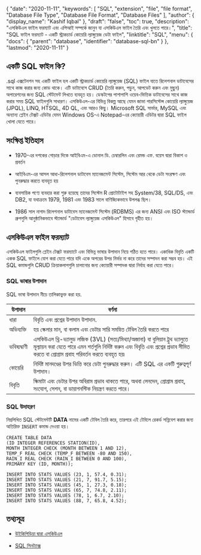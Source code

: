 {
  "date": "2020-11-11",
  "keywords": [
    "SQL",
    "extension",
    "file",
    "file format",
    "Database File Type",
    "Database File Format",
    "Database Files"
  ],
  "author": {
    "display_name": "Kashif Iqbal"
  },
  "draft": "false",
  "toc": true,
  "description": "এসকিউএল ফাইল ফরম্যাট এবং এপিআই সম্পর্কে জানুন যা এসকিউএল ফাইল তৈরি এবং খুলতে পারে।",
  "title": "SQL ফাইল ফরম্যাট - একটি স্ট্রাকচার্ড কোয়েরি ল্যাঙ্গুয়েজ ডেটা ফাইল",
  "linktitle": "SQL",
  "menu": {
    "docs": {
      "parent": "database",
      "identifier": "database-sql-bn"
    }
  },
  "lastmod": "2020-11-11"
}

## একটি SQL ফাইল কি?

.sql এক্সটেনশন সহ একটি ফাইল হল একটি স্ট্রাকচার্ড কোয়েরি ল্যাঙ্গুয়েজ (SQL) ফাইল যাতে রিলেশনাল ডাটাবেসের সাথে কাজ করার জন্য কোড থাকে। এটি ডাটাবেসে CRUD (তৈরি করুন, পড়ুন, আপডেট করুন এবং মুছুন) অপারেশনের জন্য SQL স্টেটমেন্ট লিখতে ব্যবহৃত হয়। ডেস্কটপের পাশাপাশি ওয়েব-ভিত্তিক ডাটাবেসের সাথে কাজ করার সময় SQL ফাইলগুলি সাধারণ। এসকিউএল-এর বিভিন্ন বিকল্প আছে যেমন জাভা পারসিস্টেন্স কোয়েরি ল্যাঙ্গুয়েজ (JPQL), LINQ, HTSQL, 4D QL, এবং আরও কিছু। Microsoft SQL সার্ভার, MySQL এবং অন্যান্য প্লেইন টেক্সট এডিটর যেমন Windows OS-এ Notepad-এর ক্যোয়ারী এডিটর দ্বারা SQL ফাইল খোলা যেতে পারে।

## সংক্ষিপ্ত ইতিহাস

* 1970-এর দশকের গোড়ার দিকে আইবিএম-এ ডোনাল ডি. চেম্বারলিন এবং রেমন্ড এফ. বয়েস দ্বারা বিকাশ ও প্রবর্তন

* আইবিএম-এর আসল আধা-রিলেশনাল ডাটাবেস ম্যানেজমেন্ট সিস্টেম, সিস্টেম আর থেকে ডেটা সংরক্ষণ এবং পুনরুদ্ধার করতে ব্যবহৃত হয়

* ব্যবসায়িক পণ্যে ব্যবহার করা শুরু হয়েছে তাদের সিস্টেম R প্রোটোটাইপ সহ System/38, SQL/DS, এবং DB2, যা যথাক্রমে 1979, 1981 এবং 1983 সালে বাণিজ্যিকভাবে উপলব্ধ ছিল।

* 1986 সাল নাগাদ রিলেশনাল ডাটাবেস ম্যানেজমেন্ট সিস্টেম (RDBMS) এর জন্য ANSI এবং ISO স্ট্যান্ডার্ড গ্রুপগুলি আনুষ্ঠানিকভাবে স্ট্যান্ডার্ড "ডেটাবেস ল্যাঙ্গুয়েজ এসকিউএল" হিসাবে গৃহীত হয়।


## এসকিউএল ফাইল ফরম্যাট

এসকিউএল ফাইলগুলি প্লেইন টেক্সট ফরম্যাটে এবং বিভিন্ন ভাষার উপাদান নিয়ে গঠিত হতে পারে। একাধিক বিবৃতি একটি একক SQL ফাইলে যোগ করা যেতে পারে যদি একে অপরের উপর নির্ভর না করে তাদের সম্পাদন করা সম্ভব হয়। এই SQL কমান্ডগুলি CRUD ক্রিয়াকলাপগুলি চালানোর জন্য ক্যোয়ারী সম্পাদক দ্বারা নির্বাহ করা যেতে পারে।

### SQL ভাষার উপাদান

SQL ভাষা উপাদান নীচে তালিকাভুক্ত করা হয়.

|উপাদান|বর্ণনা|
---|---|
|ধারা | বিবৃতি এবং প্রশ্নের উপাদান উপাদান.|
|অভিব্যক্তি | হয় স্কেলার মান, বা কলাম এবং ডেটার সারি সমন্বিত টেবিল তৈরি করতে পারে|
|ভবিষ্যদ্বাণী | এসকিউএল থ্রি-ভ্যালুড লজিক (3VL) (সত্য/মিথ্যা/অজানা) বা বুলিয়ান ট্রুথ ভ্যালুতে মূল্যায়ন করা যেতে পারে এমন শর্তগুলি নির্দিষ্ট করুন এবং বিবৃতি এবং প্রশ্নের প্রভাব সীমিত করতে বা প্রোগ্রাম প্রবাহ পরিবর্তন করতে ব্যবহৃত হয়৷|
|কোয়েরি| নির্দিষ্ট মানদণ্ডের উপর ভিত্তি করে ডেটা পুনরুদ্ধার করুন। এটি SQL এর একটি গুরুত্বপূর্ণ উপাদান।|
|বিবৃতি | স্কিমাটা এবং ডেটার উপর অবিরাম প্রভাব থাকতে পারে, অথবা লেনদেন, প্রোগ্রাম প্রবাহ, সংযোগ, সেশন, বা ডায়াগনস্টিক নিয়ন্ত্রণ করতে পারে।|

### SQL উদাহরণ
নিম্নলিখিত SQL স্টেটমেন্টটি **DATA** নামের একটি টেবিল তৈরি করে, তারপরে এই টেবিলে রেকর্ড সন্নিবেশ করার জন্য অতিরিক্ত `INSERT` কমান্ড দেওয়া হয়।
```
CREATE TABLE DATA
(ID INTEGER REFERENCES STATION(ID),
MONTH INTEGER CHECK (MONTH BETWEEN 1 AND 12),
TEMP_F REAL CHECK (TEMP_F BETWEEN -80 AND 150),
RAIN_I REAL CHECK (RAIN_I BETWEEN 0 AND 100),
PRIMARY KEY (ID, MONTH));
```
```
INSERT INTO STATS VALUES (23, 1, 57.4, 0.31);
INSERT INTO STATS VALUES (21, 7, 91.7, 5.15);
INSERT INTO STATS VALUES (45, 1, 27.3, 0.18);
INSERT INTO STATS VALUES (65, 7, 74.8, 2.11);
INSERT INTO STATS VALUES (78, 1, 6.7, 2.10);
INSERT INTO STATS VALUES (88, 7, 65.8, 4.52);
```

## তথ্যসূত্র ##

* [উইকিপিডিয়া দ্বারা এসকিউএল](https://en.wikipedia.org/wiki/SQL)

* [SQL সিনট্যাক্স](https://en.wikipedia.org/wiki/SQL_syntax)


